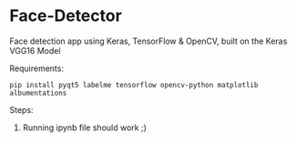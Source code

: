 # Face-Detector
Face detection app using Keras, TensorFlow &amp; OpenCV, built on the Keras VGG16 Model

Requirements:  

`pip install pyqt5 labelme tensorflow opencv-python matplotlib albumentations`

Steps:
1. Running ipynb file should work ;)
